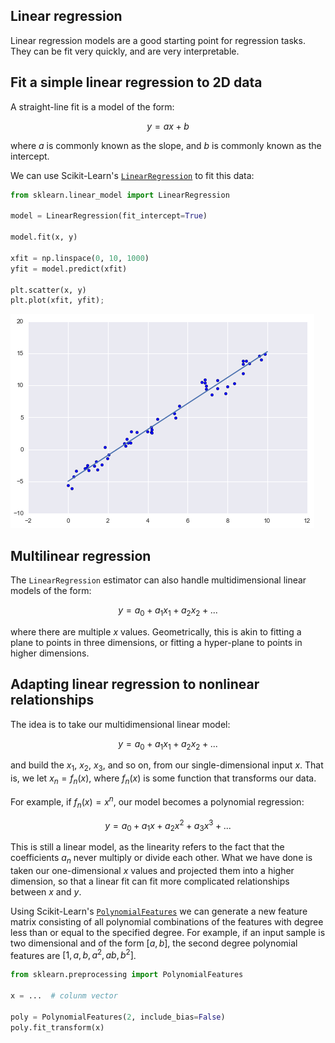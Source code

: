 ## Linear regression

Linear regression models are a good starting point for regression tasks. They can be fit very quickly, and are very interpretable.


## Fit a simple linear regression to 2D data

A straight-line fit is a model of the form:

$$y=ax+b$$

where $a$ is commonly known as the slope, and $b$ is commonly known as the intercept.

We can use Scikit-Learn's [`LinearRegression`](https://scikit-learn.org/stable/modules/generated/sklearn.linear_model.LinearRegression.html) to fit this data:

```python
from sklearn.linear_model import LinearRegression

model = LinearRegression(fit_intercept=True)

model.fit(x, y)

xfit = np.linspace(0, 10, 1000)
yfit = model.predict(xfit)

plt.scatter(x, y)
plt.plot(xfit, yfit);
```

![Simple Linear Regression](../../_static/simple-linear-reg.png)


## Multilinear regression

The `LinearRegression` estimator can also handle multidimensional linear models of the form:

$$y = a_0 + a_1 x_1 + a_2 x_2 + ...$$

where there are multiple $x$ values. Geometrically, this is akin to fitting a plane to points in three dimensions, or fitting a hyper-plane to points in higher dimensions.


## Adapting linear regression to nonlinear relationships

The idea is to take our multidimensional linear model:

$$y = a_0 + a_1 x_1 + a_2 x_2 + ...$$

and build the $x_1$, $x_2$, $x_3$, and so on, from our single-dimensional input $x$. That is, we let $x_n = f_n(x)$, where $f_n(x)$ is some function that transforms our data.

For example, if $f_n(x) = x^n$, our model becomes a polynomial regression:

$$y = a_0 + a_1 x + a_2 x^2 + a_3 x^3 + ...$$

This is still a linear model, as the linearity refers to the fact that the coefficients $a_n$ never multiply or divide each other. What we have done is taken our one-dimensional $x$ values and projected them into a higher dimension, so that a linear fit can fit more complicated relationships between $x$ and $y$.

Using Scikit-Learn's [`PolynomialFeatures`](https://scikit-learn.org/stable/modules/generated/sklearn.preprocessing.PolynomialFeatures.html) we can generate a new feature matrix consisting of all polynomial combinations of the features with degree less than or equal to the specified degree. For example, if an input sample is two dimensional and of the form $[a, b]$, the second degree polynomial features are $[1, a, b, a^2, ab, b^2]$.

```python
from sklearn.preprocessing import PolynomialFeatures

x = ...  # colunm vector

poly = PolynomialFeatures(2, include_bias=False)
poly.fit_transform(x)
```
